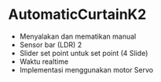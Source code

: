# AutomaticCurtainK2
* Menyalakan dan mematikan manual
* Sensor bar (LDR) 2
* Slider set point untuk set point (4 Slide)
* Waktu realtime
* Implementasi menggunakan motor Servo